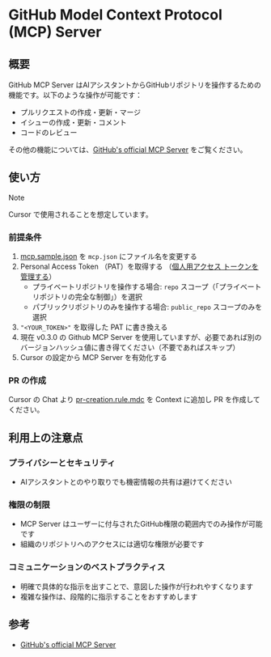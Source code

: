 
# GitHub Model Context Protocol (MCP) Server

## 概要

GitHub MCP Server はAIアシスタントからGitHubリポジトリを操作するための機能です。以下のような操作が可能です：

- プルリクエストの作成・更新・マージ
- イシューの作成・更新・コメント
- コードのレビュー

その他の機能については、[GitHub's official MCP Server](https://github.com/github/github-mcp-server) をご覧ください。

## 使い方

> [!Note]
> Cursor で使用されることを想定しています。

### 前提条件

1. [mcp.sample.json](../.cursor/mcp.sample.json) を `mcp.json` にファイル名を変更する
2. Personal Access Token （PAT）を取得する （[個人用アクセス トークンを管理する](https://docs.github.com/ja/authentication/keeping-your-account-and-data-secure/managing-your-personal-access-tokens)）
   - プライベートリポジトリを操作する場合: `repo` スコープ（「プライベートリポジトリの完全な制御」）を選択
   - パブリックリポジトリのみを操作する場合: `public_repo` スコープのみを選択
3. `"<YOUR_TOKEN>"` を取得した PAT に書き換える
4. 現在 v0.3.0 の Github MCP Server を使用していますが、必要であれば別のバージョンハッシュ値に書き得てください（不要であればスキップ）
5. Cursor の設定から MCP Server を有効化する

### PR の作成

Cursor の Chat より [pr-creation.rule.mdc](../.cursor/rules/pr-creation-rule.mdc) を Context に追加し PR を作成してください。

## 利用上の注意点

### プライバシーとセキュリティ

- AIアシスタントとのやり取りでも機密情報の共有は避けてください

### 権限の制限

- MCP Server はユーザーに付与されたGitHub権限の範囲内でのみ操作が可能です
- 組織のリポジトリへのアクセスには適切な権限が必要です

### コミュニケーションのベストプラクティス

- 明確で具体的な指示を出すことで、意図した操作が行われやすくなります
- 複雑な操作は、段階的に指示することをおすすめします

## 参考

- [GitHub's official MCP Server](https://github.com/github/github-mcp-server)
